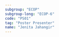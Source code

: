 ```yaml
---
subgroup: "ECOP"
subgroup-long: "ECOP-6"
code: "PS01"
tag: "Poster Presenter"
name: "Jenita Jahangir"
---
```

